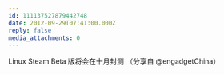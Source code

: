 ```yaml
---
id: 111137527879442748
date: 2012-09-29T07:41:00.000Z
reply: false
media_attachments: 0
---
```


Linux Steam Beta 版将会在十月封测 （分享自 @engadgetChina）​​​​

